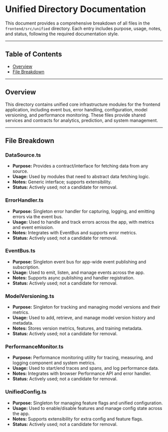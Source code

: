 # Unified Directory Documentation

This document provides a comprehensive breakdown of all files in the `frontend/src/unified` directory. Each entry includes purpose, usage, notes, and status, following the required documentation style.

---

## Table of Contents

- [Overview](#overview)
- [File Breakdown](#file-breakdown)

---

## Overview

This directory contains unified core infrastructure modules for the frontend application, including event bus, error handling, configuration, model versioning, and performance monitoring. These files provide shared services and contracts for analytics, prediction, and system management.

---

## File Breakdown

### DataSource.ts
- **Purpose:** Provides a contract/interface for fetching data from any source.
- **Usage:** Used by modules that need to abstract data fetching logic.
- **Notes:** Generic interface; supports extensibility.
- **Status:** Actively used; not a candidate for removal.

### ErrorHandler.ts
- **Purpose:** Singleton error handler for capturing, logging, and emitting errors via the event bus.
- **Usage:** Used to handle and track errors across the app, with metrics and event emission.
- **Notes:** Integrates with EventBus and supports error metrics.
- **Status:** Actively used; not a candidate for removal.

### EventBus.ts
- **Purpose:** Singleton event bus for app-wide event publishing and subscription.
- **Usage:** Used to emit, listen, and manage events across the app.
- **Notes:** Supports async publishing and handler registration.
- **Status:** Actively used; not a candidate for removal.

### ModelVersioning.ts
- **Purpose:** Singleton for tracking and managing model versions and their metrics.
- **Usage:** Used to add, retrieve, and manage model version history and metadata.
- **Notes:** Stores version metrics, features, and training metadata.
- **Status:** Actively used; not a candidate for removal.

### PerformanceMonitor.ts
- **Purpose:** Performance monitoring utility for tracing, measuring, and logging component and system metrics.
- **Usage:** Used to start/end traces and spans, and log performance data.
- **Notes:** Integrates with browser Performance API and error handler.
- **Status:** Actively used; not a candidate for removal.

### UnifiedConfig.ts
- **Purpose:** Singleton for managing feature flags and unified configuration.
- **Usage:** Used to enable/disable features and manage config state across the app.
- **Notes:** Supports extensibility for extra config and feature flags.
- **Status:** Actively used; not a candidate for removal.

